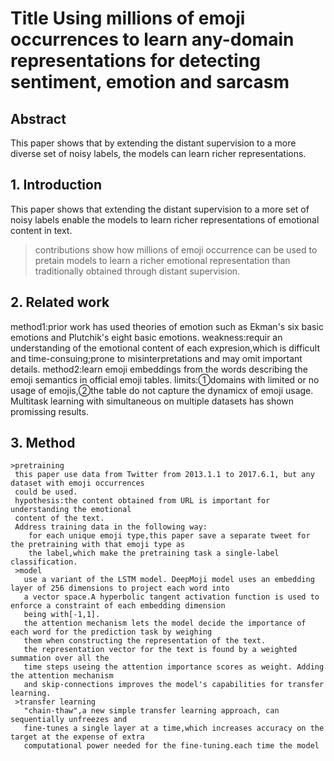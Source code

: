 # Title  Using millions of emoji occurrences to learn any-domain representations for detecting sentiment, emotion and sarcasm

## Abstract 
  This paper shows that by extending the distant supervision to a  more diverse set of noisy labels, the 
  models can learn richer representations.
  ## 1. Introduction
  This paper shows that extending the distant supervision to a more set of noisy labels enable the models
  to learn richer representations of emotional content in text.
  >contributions
    show how millions of emoji occurrence can be used to pretain models to learn a richer emotional
    representation than traditionally obtained through distant supervision.
## 2. Related work
  method1:prior work has used theories of emotion such as Ekman's six basic emotions and Plutchik's eight basic 
  emotions.
  weakness:requir an understanding of the emotional content of each expresion,which is difficult and 
  time-consuing;prone to misinterpretations and may omit important details.
  method2:learn emoji embeddings from the words describing the emoji semantics in official emoji tables.
  limits:①domains with limited or no usage of emojis,②the table do not capture the dynamicx of emoji usage.
  Multitask learning with simultaneous on multiple datasets has shown promissing results. 
 ## 3. Method 
    >pretraining
     this paper use data from Twitter from 2013.1.1 to 2017.6.1, but any dataset with emoji occurrences 
     could be used.
     hypothesis:the content obtained from URL is important for understanding the emotional
     content of the text.
     Address training data in the following way:
        for each unique emoji type,this paper save a separate tweet for the pretraining with that emoji type as
        the label,which make the pretraining task a single-label classification.
     >model
       use a variant of the LSTM model. DeepMoji model uses an embedding layer of 256 dimensions to project each word into 
       a vector space.A hyperbolic tangent activation function is used to enforce a constraint of each embedding dimension
       being with[-1,1].
       the attention mechanism lets the model decide the importance of each word for the prediction task by weighing 
       them when constructing the representation of the text.
       the representation vector for the text is found by a weighted summation over all the 
       time steps useing the attention importance scores as weight. Adding the attention mechanism
       and skip-connections improves the model's capabilities for transfer learning.
     >transfer learning
       "chain-thaw",a new simple transfer learning approach, can sequentially unfreezes and 
       fine-tunes a single layer at a time,which increases accuracy on the target at the expense of extra
       computational power needed for the fine-tuning.each time the model
      
     
     
     
